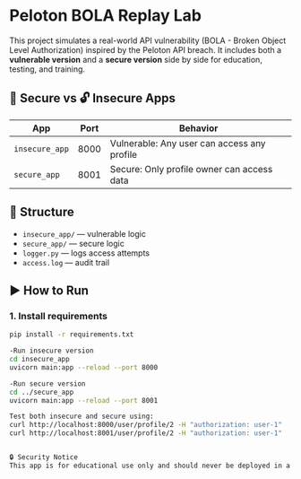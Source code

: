 # Peloton BOLA Replay Lab

This project simulates a real-world API vulnerability (BOLA - Broken Object Level Authorization) inspired by the Peloton API breach. It includes both a **vulnerable version** and a **secure version** side by side for education, testing, and training.

## 🔐 Secure vs 🔓 Insecure Apps

| App            | Port  | Behavior                                    |
|----------------|-------|---------------------------------------------|
| `insecure_app` | 8000  | Vulnerable: Any user can access any profile |
| `secure_app`   | 8001  | Secure: Only profile owner can access data  |

## 📂 Structure

- `insecure_app/` — vulnerable logic
- `secure_app/` — secure logic
- `logger.py` — logs access attempts
- `access.log` — audit trail

## ▶️ How to Run

### 1. Install requirements
```bash
pip install -r requirements.txt

-Run insecure version
cd insecure_app
uvicorn main:app --reload --port 8000

-Run secure version
cd ../secure_app
uvicorn main:app --reload --port 8001

Test both insecure and secure using:
curl http://localhost:8000/user/profile/2 -H "authorization: user-1"   # ✅ Vulnerable
curl http://localhost:8001/user/profile/2 -H "authorization: user-1"   # ❌ Blocked


🔒 Security Notice
This app is for educational use only and should never be deployed in a production environment.

